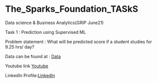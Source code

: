 # The_Sparks_Foundation_TASkS

Data science & Business Analytics(GRIP June21)

Task 1 : Prediction using Supervised ML

Problem statement : What will be predicted score if a student studies for 9.25 hrs/ day?

Data can be found at : [Data](http://bit.ly/w-data)

Youtube link [Youtube](https://youtu.be/7CIPGMCVoX4)

LinkedIn Profile:[LinkedIn](https://www.linkedin.com/in/rishabhrathore) 




